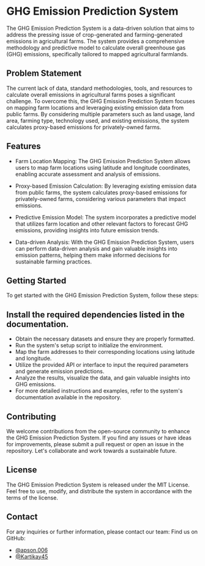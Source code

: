 # GHG Emission Prediction System

The GHG Emission Prediction System is a data-driven solution that aims to address the pressing issue of crop-generated and farming-generated emissions in agricultural farms. The system provides a comprehensive methodology and predictive model to calculate overall greenhouse gas (GHG) emissions, specifically tailored to mapped agricultural farmlands.

## Problem Statement
The current lack of data, standard methodologies, tools, and resources to calculate overall emissions in agricultural farms poses a significant challenge. To overcome this, the GHG Emission Prediction System focuses on mapping farm locations and leveraging existing emission data from public farms. By considering multiple parameters such as land usage, land area, farming type, technology used, and existing emissions, the system calculates proxy-based emissions for privately-owned farms.

## Features
* Farm Location Mapping: The GHG Emission Prediction System allows users to map farm locations using latitude and longitude coordinates, enabling accurate assessment and analysis of emissions.

* Proxy-based Emission Calculation: By leveraging existing emission data from public farms, the system calculates proxy-based emissions for privately-owned farms, considering various parameters that impact emissions.

* Predictive Emission Model: The system incorporates a predictive model that utilizes farm location and other relevant factors to forecast GHG emissions, providing insights into future emission trends.

* Data-driven Analysis: With the GHG Emission Prediction System, users can perform data-driven analysis and gain valuable insights into emission patterns, helping them make informed decisions for sustainable farming practices.

## Getting Started
To get started with the GHG Emission Prediction System, follow these steps:

## Install the required dependencies listed in the documentation.
* Obtain the necessary datasets and ensure they are properly formatted.
* Run the system's setup script to initialize the environment.
* Map the farm addresses to their corresponding locations using latitude and longitude.
* Utilize the provided API or interface to input the required parameters and generate emission predictions.
* Analyze the results, visualize the data, and gain valuable insights into GHG emissions.
* For more detailed instructions and examples, refer to the system's documentation available in the repository.

## Contributing
We welcome contributions from the open-source community to enhance the GHG Emission Prediction System. If you find any issues or have ideas for improvements, please submit a pull request or open an issue in the repository. Let's collaborate and work towards a sustainable future.

## License
The GHG Emission Prediction System is released under the MIT License. Feel free to use, modify, and distribute the system in accordance with the terms of the license.

## Contact
For any inquiries or further information, please contact our team:
Find us on GitHub:
- [@apson.006](https://github.com/apson.006)
- [@Kartikay45](https://github.com/Kartikay45)
